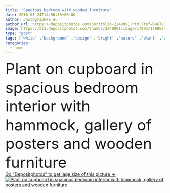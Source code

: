 ```yaml
---
title: 'Spacious bedroom with wooden furniture'
date: 2018-01-24T14:56:15+00:00
author: photographee.eu
author_url: https://depositphotos.com/portfolio-2249091.html?ref=64678756
image: https://st3.depositphotos.com/thumbs/2249091/image/17895/178957178/api_thumb_450.jpg?forcejpeg=true
type: "post"
tags: ['white' ,'background' ,'design' ,'bright' ,'nature' ,'plant' ,'wooden' ,'chair' ,'bed' ,'blanket' ,'modern' ,'soft' ,'wall' ,'lamp' ,'fur' ,'interior' ,'beige' ,'home' ,'flat' ,'furniture' ,'grey' ,'cover' ,'gallery' ,'room' ,'panorama' ,'wool' ,'Rug' ,'apartment' ,'header' ,'bedroom' ,'bench' ,'armchair' ,'pillows' ,'spacious' ,'stool' ,'cushions' ,'cupboard' ,'brazilian' ,'hammock' ,'posters' ,'bedsheets' ]
categories: 
  - home
---
```

<div aling="center">
            <font size="60"> Plant on cupboard in spacious bedroom interior with hammock, gallery of posters and wooden furniture</font>   
</div>
<div>
    <a href='https://depositphotos.com/178957178/stock-photo-spacious-bedroom-with-wooden-furniture.html?ref=64678756' target=_blank > Go "Depositphotos" to get lage size of this picture ->
        <img href='https://depositphotos.com/178957178/stock-photo-spacious-bedroom-with-wooden-furniture.html?ref=64678756' src='https://st3.depositphotos.com/2249091/17895/i/950/depositphotos_178957178-stock-photo-spacious-bedroom-with-wooden-furniture.jpg?forcejpeg=true' alt='Plant on cupboard in spacious bedroom interior with hammock, gallery of posters and wooden furniture' >
    </a>
</div>
